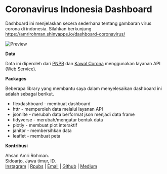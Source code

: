 
Coronavirus Indonesia Dashboard
===================================

Dashboard ini menjelaskan secera sederhana tentang gambaran virus corona di indonesia. Silahkan berkunjung https://amrirohman.shinyapps.io/dashboard-coronavirus/

![Preview](https://miro.medium.com/max/1400/1*4NlFwjBhWG6ixJcxJUokAg.png)

**Data**

Data ini diperoleh dari [PNPB](https://bnpb-inacovid19.hub.arcgis.com/datasets/statistik-perkembangan-covid19-indonesia/geoservice) dan [Kawal Corona](https://kawalcorona.com/api/) menggunakan layanan API (Web Service).

**Packages**

Beberapa library yang membantu saya dalam menyelesaikan dashboard ini adalah sebagai berikut.

* flexdashboard - membuat dashboard
* httr - memperoleh data melalui layanan API
* jsonlite - merubah data berformat json menjadi data frame
* tidyverse - merubah/mengatur bentuk data
* plotly - membuat plot interaktif
* janitor - membersihkan data
* leaflet -  membuat peta

**Kontribusi**

Ahsan Amri Rohman.<br> 
Sidoarjo, Jawa timur, ID.<br> 
[Instagram](https://www.instagram.com/amri.rohman/)
| [Rpubs](https://rpubs.com/amrirohman/)
| [Email](ahsanamrirohman@gmail.com)
| [Github](https://github.com/amrirohman/corona-indonesia)
| [Medium](https://medium.com/@amrirohman)
